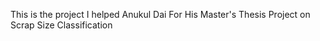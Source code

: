 This is the project I helped Anukul Dai For His Master's Thesis Project on Scrap Size Classification
